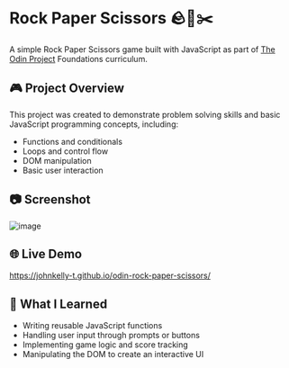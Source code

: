 # Rock Paper Scissors 🪨📄✂️

A simple Rock Paper Scissors game built with JavaScript as part of [The Odin Project](https://www.theodinproject.com/) Foundations curriculum.

## 🎮 Project Overview

This project was created to demonstrate problem solving skills and basic JavaScript programming concepts, including:

- Functions and conditionals
- Loops and control flow
- DOM manipulation 
- Basic user interaction

## 📷 Screenshot

![image](https://github.com/user-attachments/assets/2bca1fb0-dfee-4a77-8b0a-bf6432995373)

## 🌐 Live Demo

https://johnkelly-t.github.io/odin-rock-paper-scissors/

## 🧠 What I Learned

- Writing reusable JavaScript functions
- Handling user input through prompts or buttons
- Implementing game logic and score tracking
- Manipulating the DOM to create an interactive UI
